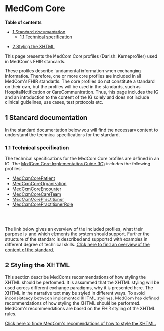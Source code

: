 <!-- <a href="https://medcomdk.github.io/MedComLandingPage/">Return</a> -->

# MedCom Core 


**Table of contents**
- [1 Standard documentation](#1-standard-documentation)
  * [1.1 Technical specification](#11-technical-specification)
* [2 Styling the XHTML](#2-styling-the-xhtml)

This page presents the MedCom Core profiles (Danish: Kerneprofiler) used in MedCom's FHIR standards. 

These profiles describe fundamental information when exchanging information. Therefore, one or more core profiles are included in all MedCom's FHIR standards. The core profiles do not constitute a standard on their own, but the profiles will be used in the standards, such as HospitalNotification or CareCommunication. Thus, this page includes the IG and an introduction to the content of the IG solely and does not include clinical guidelines, use cases, test protocols etc.

## 1 Standard documentation 
In the standard documentation below you will find the necessary content to understand the technical specifications for the standard. 

### 1.1 Technical specification
The technical specifications for the MedCom Core profiles are defined in an IG. 
The <a href="https://medcomfhir.dk/ig/core/" target="_blank">MedCom Core Implementation Guide (IG)</a> includes the following profiles:	
* <a href="https://medcomfhir.dk/ig/core/StructureDefinition-medcom-core-patient.html" target="_blank">MedComCorePatient</a> 
* <a href="https://medcomfhir.dk/ig/core/StructureDefinition-medcom-core-organization.html" target="_blank">MedComCoreOrganization</a> 
* <a href="https://medcomfhir.dk/ig/core/StructureDefinition-medcom-core-encounter.html" target="_blank">MedComCoreEncounter</a>  
* <a href="https://medcomfhir.dk/ig/core/StructureDefinition-medcom-core-careteam.html" target="_blank">MedComCoreCareTeam</a>  
* <a href="https://medcomfhir.dk/ig/core/StructureDefinition-medcom-core-practitioner.html" target="_blank">MedComCorePractitioner</a>
* <a href="https://medcomfhir.dk/ig/core/StructureDefinition-medcom-core-practitionerrole.html" target="_blank">MedComCorePractitionerRole</a> 
<br>
<br>

The link below gives an overview of the included profiles, what their purpose is, and which elements the system should support. Further the structure of the standard is described and supported with examples in different degree of technical skills.
[Click here to find an overview of the content of the standard.](assets/documents/Intro-Technical-Spec-ENG.md)

## 2 Styling the XHTML  
This section describe MedComs recommendations of how styling the XHTML should be performed. It is assummed that the XHTML styling will be used across different exchange paradigms, why it is presented here. The XHTML in the narrative text may be styled in different ways. To avoid inconsistency between implemented XHTML stylings, MedCom has defined recommendations of how styling the XHTML should be performed. MedCom's recommendations are based on the FHIR styling of the XHTML rules.
 
[Click here to finde MedCom's recomendations of how to style the XHTML.](assets/documents/MedComCore-Styling_the_XHTML.md)

